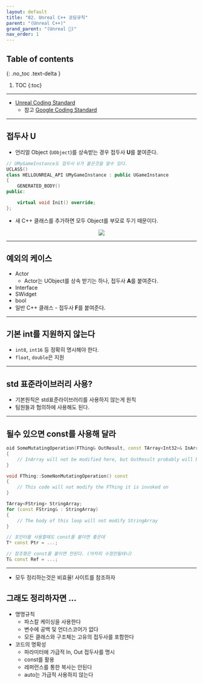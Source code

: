 ```yaml
---
layout: default
title: "02. Unreal C++ 코딩규칙"
parent: "(Unreal C++)"
grand_parent: "(Unreal 🚀)"
nav_order: 1
---
```


## Table of contents
{: .no_toc .text-delta }

1. TOC
{:toc}

---

* [Unreal Coding Standard](https://docs.unrealengine.com/4.27/en-US/ProductionPipelines/DevelopmentSetup/CodingStandard/)
    * 참고 [Google Coding Standard](https://google.github.io/styleguide/)

---

## 접두사 **U**
    
* 언리얼 Object (`UObject`)를 상속받는 경우 접두사 **U**를 붙여준다.

```cpp
// UMyGameInstance도 접두사 U가 붙은것을 알수 있다.
UCLASS()
class HELLOUNREAL_API UMyGameInstance : public UGameInstance
{
	GENERATED_BODY()
public:

	virtual void Init() override;
};
```

* 새 C++ 클래스를 추가하면 모두 Object를 부모로 두기 때문이다.

<p align="center">
  <img src="https://taehyungs-programming-blog.github.io/blog/assets/images/unreal/basic_cpp/basic_cpp_2-1.png"/>
</p>

---

## 예외의 케이스

* Actor
    * Actor는 UObject를 상속 받기는 하나, 접두사 **A**를 붙여준다.
* Interface
* SWidget
* bool
* 일반 C++ 클래스 - 접두사 **F**를 붙여준다.

---

## 기본 int를 지원하지 않는다

* `int8`, `int16` 등 정확히 명시해야 한다.
* `float`, `double`은 지원

---

## std 표준라이브러리 사용?

* 기본원칙은 std표준라이브러리를 사용하지 않는게 원칙
* 팀원들과 협의하에 사용해도 된다.

---

## 될수 있으면 const를 사용해 달라

```cpp
oid SomeMutatingOperation(FThing& OutResult, const TArray<Int32>& InArray)
{
    // InArray will not be modified here, but OutResult probably will be
}

void FThing::SomeNonMutatingOperation() const
{
    // This code will not modify the FThing it is invoked on
}

TArray<FString> StringArray;
for (const FString& : StringArray)
{
    // The body of this loop will not modify StringArray
}
```

```cpp
// 포인터를 사용할때도 const를 붙이면 좋은데
T* const Ptr = ...;

// 참조형은 const를 붙이면 안된다. (어차피 수정안될테니)
T& const Ref = ...;
```

---

* 모두 정리하는것은 비효율! 사이트를 참조하자

## 그래도 정리하자면 ...

* 명명규칙
    * 파스칼 케이싱을 사용한다
    * 변수에 공백 및 언더스코어가 없다
    * 모든 클래스와 구조체는 고유의 접두사를 포함한다
* 코드의 명확성
    * 파라미터에 가급적 In, Out 접두사를 명시
    * const를 활용
    * 레퍼런스를 통한 복사는 안된다
    * auto는 가급적 사용하지 않는다